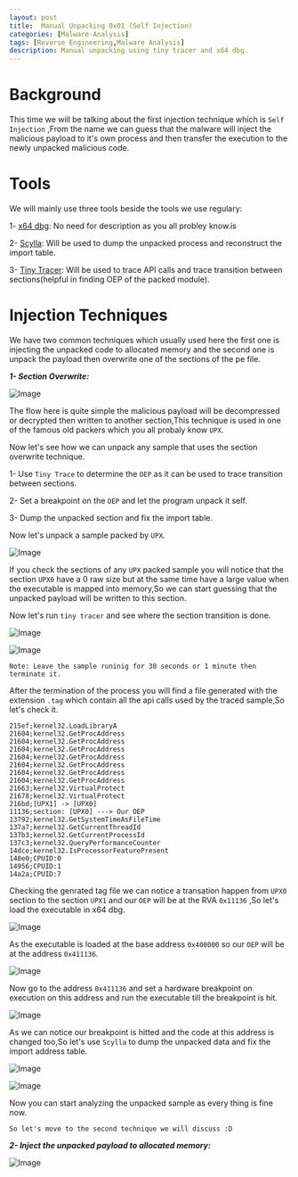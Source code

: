 ```yaml
---
layout: post
title:  Manual Unpacking 0x01 (Self Injection)
categories: [Malware-Analysis]
tags: [Reverse Engineering,Malware Analysis]
description: Manual unpacking using tiny tracer and x64 dbg.
---
```

# Background
This time we will be talking about the first injection technique which is `Self Injection` ,From the name we can guess that the malware will inject the malicious payload to it's own process and then transfer the execution to the newly unpacked malicious code.

# Tools
We will mainly use three tools beside the tools we use regulary:

1- [x64 dbg](https://x64dbg.com/): No need for description as you all probley know.is 

2- [Scylla](https://github.com/NtQuery/Scylla): Will be used to dump the unpacked process and reconstruct the import table.

3- [Tiny Tracer](https://github.com/hasherezade/tiny_tracer): Will be used to trace API calls and trace transition between sections(helpful in finding OEP of the packed module).

# Injection Techniques
We have two common techniques which usually used here the first one is injecting the unpacked code to allocated memory and the second one is unpack the payload then overwrite one of the sections of the pe file.

***1- Section Overwrite:***


![Image](https://github.com/joezid/joezid.github.io/raw/main/Images/Manual%20unpacking/packing_dia2.png)

The flow here is quite simple the malicious payload will be decompressed or decrypted then written to another section,This technique is used in one of the famous old packers which you all probaly know `UPX`.

Now let's see how we can unpack any sample that uses the section overwrite technique.

1- Use `Tiny Trace` to determine the `OEP` as it can be used to trace transition between sections.

2- Set a breakpoint on the `OEP` and let the program unpack it self.

3- Dump the unpacked section and fix the import table.

Now let's unpack a sample packed by `UPX`.

![Image](https://github.com/joezid/joezid.github.io/raw/main/Images/Manual%20unpacking/up.PNG)

If you check the sections of any `UPX` packed sample you will notice that the section `UPX0` have a 0 raw size but at the same time have a large value when the executable is mapped into memory,So we can start guessing that the unpacked payload will be written to this section.

Now let's run `tiny tracer` and see where the section transition is done.

![Image](https://github.com/joezid/joezid.github.io/raw/main/Images/Manual%20unpacking/rn_p.png)

![Image](https://github.com/joezid/joezid.github.io/raw/main/Images/Manual%20unpacking/p_2.PNG)

```
Note: Leave the sample runinig for 30 seconds or 1 minute then terminate it.
```
After the termination of the process you will find a file generated with the extension `.tag` which contain all the api calls used by the traced sample,So let's check it.

```
215ef;kernel32.LoadLibraryA
21604;kernel32.GetProcAddress
21604;kernel32.GetProcAddress
21604;kernel32.GetProcAddress
21604;kernel32.GetProcAddress
21604;kernel32.GetProcAddress
21604;kernel32.GetProcAddress
21604;kernel32.GetProcAddress
21663;kernel32.VirtualProtect
21678;kernel32.VirtualProtect
216bd;[UPX1] -> [UPX0]
11136;section: [UPX0] ---> Our OEP
13792;kernel32.GetSystemTimeAsFileTime
137a7;kernel32.GetCurrentThreadId
137b3;kernel32.GetCurrentProcessId
137c3;kernel32.QueryPerformanceCounter
14dce;kernel32.IsProcessorFeaturePresent
148e0;CPUID:0
14956;CPUID:1
14a2a;CPUID:7
```
Checking the genrated tag file we can notice a transation happen from `UPX0` section to the section `UPX1` and our `OEP` will be at the RVA `0x11136` ,So let's load the executable in x64 dbg.


![Image](https://github.com/joezid/joezid.github.io/raw/main/Images/Manual%20unpacking/bas.png)

As the executable is loaded at the base address `0x400000` so our `OEP` will be at the address `0x411136`.

![Image](https://github.com/joezid/joezid.github.io/raw/main/Images/Manual%20unpacking/add.png)

Now go to the address `0x411136` and set a hardware breakpoint on execution on this address and run the executable till the breakpoint is hit.

![Image](https://github.com/joezid/joezid.github.io/raw/main/Images/Manual%20unpacking/unp_1.PNG)

As we can notice our breakpoint is hitted and the code at this address is changed too,So let's use `Scylla` to dump the unpacked data and fix the import address table.

![Image](https://github.com/joezid/joezid.github.io/raw/main/Images/Manual%20unpacking/dump_1.png)


![Image](https://github.com/joezid/joezid.github.io/raw/main/Images/Manual%20unpacking/dump_3.png)

Now you can start analyzing the unpacked sample as every thing is fine now.

```
So let's move to the second technique we will discuss :D
```

***2- Inject the unpacked payload to allocated memory:***

![Image](https://github.com/joezid/joezid.github.io/raw/main/Images/Manual%20unpacking/vir.gif)
